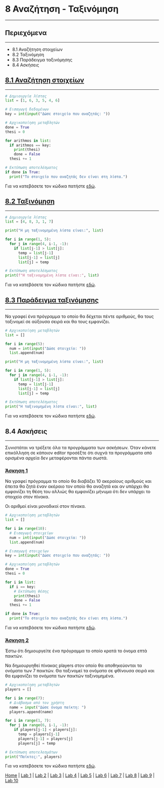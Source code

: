# 8 Αναζήτηση - Ταξινόμηση

---

## Περιεχόμενα

---

- 8.1 Αναζήτηση στοιχείων
- 8.2 Ταξινόμηση
- 8.3 Παράδειγμα ταξινόμησης
- 8.4 Ασκήσεις

## [8.1 Αναζήτηση στοιχείων](source/lab_08/lab_08_example_1.py)

---

```python
# Δημιουργία λίστας
list = [1, 6, 3, 5, 4, 6]

# Εισαγωγή δεδομένων
key = int(input("Δώσε στοιχείο που αναζητάς: "))

# Αρχικοποίηση μεταβλητών
done = True
thesi = 0

for arithmos in list:
  if arithmos == key:
    print(thesi)
    done = False
  thesi += 1

# Εκτύπωση αποτελέσματος
if done is True:
  print("Το στοιχείο που αναζητάς δεν είναι στη λίστα.")
```

Για να κατεβάσετε τον κώδικα πατήστε [εδώ](source/lab_08/lab_08_example_1.py).

## [8.2 Ταξινόμηση](source/lab_08/lab_08_example_2.py)

---

```python
# Δημιουργία λίστας
list = [4, 8, 3, 1, 7]

print("H μη ταξινομημένη λίστα είναι:", list)

for i in range(1, 5):
  for j in range(4, i-1, -1):
    if list[j-1] > list[j]:
      temp = list[j-1]
      list[j-1] = list[j]
      list[j] = temp

# Εκτύπωση αποτελέσματος
print(f"H ταξινομημένη λίστα είναι:", list)
```

Για να κατεβάσετε τον κώδικα πατήστε [εδώ](source/lab_08/lab_08_example_2.py).

## [8.3 Παράδειγμα ταξινόμησης](source/lab_08/lab_08_example_3.py)

---

Να γραφεί ένα πρόγραμμα το οποίο θα δέχεται πέντε αριθμούς, θα τους ταξινομεί σε αύξουσα σειρά και θα τους εμφανίζει.

```python
# Αρχικοποίηση μεταβλητών
list = []

for i in range(5):
  num = int(input("Δώσε στοιχείο: "))
  list.append(num)

print("H μη ταξινομημένη λίστα είναι:", list)

for i in range(1, 5):
  for j in range(4, i-1, -1):
    if list[j-1] > list[j]:
      temp = list[j-1]
      list[j-1] = list[j]
      list[j] = temp

# Εκτύπωση αποτελέσματος
print("H ταξινομημένη λίστα είναι:", list)
```

Για να κατεβάσετε τον κώδικα πατήστε [εδώ](source/lab_08/lab_08_example_3.py).

## 8.4 Ασκήσεις

---

Συνιστάται να τρέξετε όλα τα προγράμματα των ασκήσεων. Όταν κάνετε επικόλληση σε κάποιον editor προσέξτε ότι συχνά τα προγράμματα από ορισμένα αρχεία δεν μεταφέρονται πάντα σωστά.

### [Άσκηση 1](source/lab_08/lab_08_exercise_1.py)

Να γραφεί πρόγραμμα το οποίο θα διαβάζει 10 ακεραίους αριθμούς και έπειτα θα ζητά έναν ακέραιο τον οποίο θα αναζητά και αν υπάρχει θα εμφανίζει τη θέση του αλλιώς θα εμφανίζει μήνυμα ότι δεν υπάρχει το στοιχείο στον πίνακα.

Οι αριθμοί είναι μοναδικοί στον πίνακα.

```python
# Αρχικοποίηση μεταβλητών
list = []

for i in range(10):
  # Εισαγωγή στοιχείων
  num = int(input("Δώσε στοιχεία: "))
  list.append(num)

# Εισαγωγή στοιχείων
key = int(input("Δώσε στοιχείο που αναζητάς: "))

# Αρχικοποίηση μεταβλητών
done = True
thesi = 0

for i in list:
  if i == key:
    # Εκτύπωση θέσης
    print(thesi)
    done = False
  thesi += 1

if done is True:
  print("To στοιχείο που αναζητάς δεν είναι στη λίστα.")
```

Για να κατεβάσετε τον κώδικα πατήστε [εδώ](source/lab_08/lab_08_exercise_1.py).

### [Άσκηση 2](source/lab_08/lab_08_exercise_2.py)

Έστω ότι δημιουργείτε ένα πρόγραμμα το οποίο κρατά το όνομα επτά παικτών.

Να δημιουργηθεί πίνακας players στον οποίο θα αποθηκεύονται τα ονόματα των 7 παικτών. Θα ταξινομεί τα ονόματα σε φθίνουσα σειρά και θα εμφανίζει τα ονόματα των παικτών ταξινομημένα.

```python
# Αρχικοποίηση μεταβλητών
players = []

for i in range(7):
  # Διάβασμα από τον χρήστη
  name = input("Δώσε όνομα παίκτη: ")
  players.append(name)

for i in range(1, 7):
  for j in range(6, i-1, -1):
    if players[j-1] < players[j]:
      temp = players[j-1]
      players[j-1] = players[j]
      players[j] = temp

# Εκτύπωση αποτελεσμάτων
print("Παίκτες:", players)
```

Για να κατεβάσετε τον κώδικα πατήστε [εδώ](source/lab_08/lab_08_exercise_2.py).

[Home](../README.md) | [Lab 1](lab_01.md) | [Lab 2](lab_02.md) | [Lab 3](lab_03.md) | [Lab 4](lab_04.md) | [Lab 5](lab_05.md) | [Lab 6](lab_06.md) | [Lab 7](lab_07.md) | [Lab 8](lab_08.md) | [Lab 9](lab_09.md) | [Lab 10](lab_10.md)
